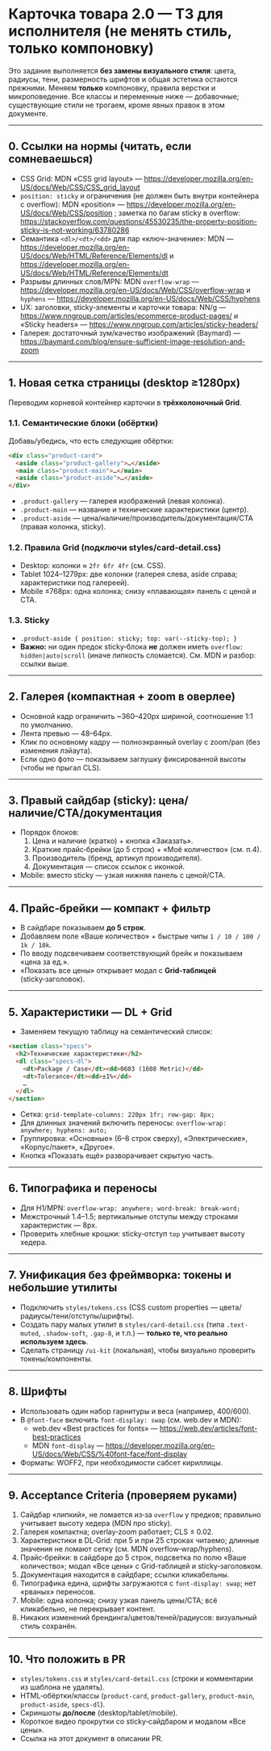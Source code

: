
# Карточка товара 2.0 — ТЗ для исполнителя (не менять стиль, только компоновку)

Это задание выполняется **без замены визуального стиля**: цвета, радиусы, тени, размерность шрифтов и общая эстетика остаются прежними. Меняем **только** компоновку, правила верстки и микроповедение. Все классы и переменные ниже — добавочные; существующие стили не трогаем, кроме явных правок в этом документе.

---

## 0. Ссылки на нормы (читать, если сомневаешься)
- CSS Grid: MDN «CSS grid layout» — https://developer.mozilla.org/en-US/docs/Web/CSS/CSS_grid_layout
- `position: sticky` и ограничения (не должен быть внутри контейнера с overflow): MDN «position» — https://developer.mozilla.org/en-US/docs/Web/CSS/position ; заметка по багам sticky в overflow: https://stackoverflow.com/questions/45530235/the-property-position-sticky-is-not-working/63780286
- Семантика `<dl>/<dt>/<dd>` для пар «ключ–значение»: MDN — https://developer.mozilla.org/en-US/docs/Web/HTML/Reference/Elements/dl и https://developer.mozilla.org/en-US/docs/Web/HTML/Reference/Elements/dt
- Разрывы длинных слов/MPN: MDN `overflow-wrap` — https://developer.mozilla.org/en-US/docs/Web/CSS/overflow-wrap и `hyphens` — https://developer.mozilla.org/en-US/docs/Web/CSS/hyphens
- UX: заголовки, sticky‑элементы и карточки товара: NN/g — https://www.nngroup.com/articles/ecommerce-product-pages/ и «Sticky headers» — https://www.nngroup.com/articles/sticky-headers/
- Галерея: достаточный зум/качество изображений (Baymard) — https://baymard.com/blog/ensure-sufficient-image-resolution-and-zoom

---

## 1. Новая сетка страницы (desktop ≥1280px)
Переводим корневой контейнер карточки в **трёхколоночный Grid**.

### 1.1. Семантические блоки (обёртки)
Добавь/убедиcь, что есть следующие обёртки:
```html
<div class="product-card">
  <aside class="product-gallery">…</aside>
  <main class="product-main">…</main>
  <aside class="product-aside">…</aside>
</div>
```
- `.product-gallery` — галерея изображений (левая колонка).
- `.product-main` — название и технические характеристики (центр).
- `.product-aside` — цена/наличие/производитель/документация/CTA (правая колонка, sticky).

### 1.2. Правила Grid (подключи styles/card-detail.css)
- Desktop: колонки ≈ `2fr 6fr 4fr` (см. CSS).
- Tablet 1024–1279px: две колонки (галерея слева, aside справа; характеристики под галереей).
- Mobile ≤768px: одна колонка; снизу «плавающая» панель с ценой и CTA.

### 1.3. Sticky
- `.product-aside { position: sticky; top: var(--sticky-top); }`
- **Важно:** ни один предок sticky‑блока **не** должен иметь `overflow: hidden|auto|scroll` (иначе липкость сломается). См. MDN и разбор: ссылки выше.

---

## 2. Галерея (компактная + zoom в оверлее)
- Основной кадр ограничить ~360–420px шириной, соотношение 1:1 по умолчанию.
- Лента превью — 48–64px.
- Клик по основному кадру — полноэкранный overlay с zoom/pan (без изменения лэйаута).
- Если одно фото — показываем заглушку фиксированной высоты (чтобы не прыгал CLS).

---

## 3. Правый сайдбар (sticky): цена/наличие/CTA/документация
- Порядок блоков:
  1) Цена и наличие (кратко) + кнопка «Заказать».
  2) Краткие прайс‑брейки (до 5 строк) + «Моё количество» (см. п.4).
  3) Производитель (бренд, артикул производителя).
  4) Документация — список ссылок с иконкой.
- Mobile: вместо sticky — узкая нижняя панель с ценой/CTA.

---

## 4. Прайс‑брейки — компакт + фильтр
- В сайдбаре показываем **до 5 строк**.
- Добавляем поле «Ваше количество» + быстрые чипы `1 / 10 / 100 / 1k / 10k`.
- По вводу подсвечиваем соответствующий брейк и показываем «цена за ед.».
- «Показать все цены» открывает модал с **Grid‑таблицей** (sticky‑заголовок).

---

## 5. Характеристики — DL + Grid
- Заменяем текущую таблицу на семантический список:
```html
<section class="specs">
  <h2>Технические характеристики</h2>
  <dl class="specs-dl">
    <dt>Package / Case</dt><dd>0603 (1608 Metric)</dd>
    <dt>Tolerance</dt><dd>±1%</dd>
    …
  </dl>
</section>
```
- Сетка: `grid-template-columns: 220px 1fr; row-gap: 8px;`
- Для длинных значений включить переносы: `overflow-wrap: anywhere; hyphens: auto;`
- Группировка: «Основные» (6–8 строк сверху), «Электрические», «Корпус/пакет», «Другое».
- Кнопка «Показать ещё» разворачивает скрытую часть.

---

## 6. Типографика и переносы
- Для H1/MPN: `overflow-wrap: anywhere; word-break: break-word;`
- Межстрочный 1.4–1.5; вертикальные отступы между строками характеристик — 8px.
- Проверить хлебные крошки: sticky‑отступ `top` учитывает высоту хедера.

---

## 7. Унификация без фреймворка: токены и небольшие утилиты
- Подключить `styles/tokens.css` (CSS custom properties — цвета/радиусы/тени/отступы/шрифты).
- Создать пару малых утилит в `styles/card-detail.css` (типа `.text-muted`, `.shadow-soft`, `.gap-8`, и т.п.) — **только те, что реально используем здесь**.
- Сделать страницу `/ui-kit` (локальная), чтобы визуально проверить токены/компоненты.

---

## 8. Шрифты
- Использовать один набор гарнитуры и веса (например, 400/600).
- В `@font-face` включить `font-display: swap` (см. web.dev и MDN):
  - web.dev «Best practices for fonts» — https://web.dev/articles/font-best-practices
  - MDN `font-display` — https://developer.mozilla.org/en-US/docs/Web/CSS/%40font-face/font-display
- Форматы: WOFF2, при необходимости сабсет кириллицы.

---

## 9. Acceptance Criteria (проверяем руками)
1) Сайдбар «липкий», не ломается из‑за `overflow` у предков; правильно учитывает высоту хедера (MDN про sticky).  
2) Галерея компактна; overlay‑zoom работает; CLS ≤ 0.02.  
3) Характеристики в DL‑Grid: при 5 и при 25 строках читаемо; длинные значения не ломают сетку (см. MDN overflow‑wrap/hyphens).  
4) Прайс‑брейки: в сайдбаре до 5 строк, подсветка по полю «Ваше количество»; модал «Все цены» с Grid‑таблицей и sticky‑заголовком.  
5) Документация находится в сайдбаре; ссылки кликабельны.  
6) Типографика едина, шрифты загружаются с `font-display: swap`; нет «рваных» переносов.  
7) Mobile: одна колонка; снизу узкая панель цены/CTA; всё кликабельно, не перекрывает контент.  
8) Никаких изменений брендинга/цветов/теней/радиусов: визуальный стиль сохранён.

---

## 10. Что положить в PR
- `styles/tokens.css` и `styles/card-detail.css` (строки и комментарии из шаблона не удалять).  
- HTML‑обёртки/классы (`product-card`, `product-gallery`, `product-main`, `product-aside`, `specs-dl`).  
- Скриншоты **до/после** (desktop/tablet/mobile).  
- Короткое видео прокрутки со sticky‑сайдбаром и модалом «Все цены».  
- Ссылка на этот документ в описании PR.

